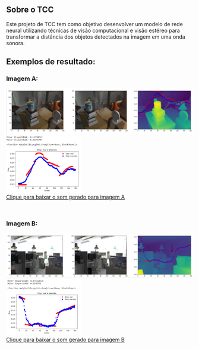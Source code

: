 ## Sobre o TCC
Este projeto de TCC tem como objetivo desenvolver um modelo de rede neural utilizando técnicas de visão computacional e visão estéreo para transformar a distância dos objetos detectados na imagem em uma onda sonora.

## Exemplos de resultado:

### Imagem A:
![Imagem A](ImagemA.png?raw=true "Imagem A")
<img src="DisparidadeA.png?raw=true" width="40%" height="40%">
<br>
<a href="Som_Imagem_A.m4a?raw=true">Clique para baixar o som gerado para imagem A</a>

<br>

### Imagem B:
![Imagem B](ImagemB.PNG?raw=true "Imagem B")
<img src="DisparidadeB.png?raw=true" width="40%" height="40%">
<br>
<a href="Som_Imagem_B.m4a?raw=true">Clique para baixar o som gerado para imagem B</a>
